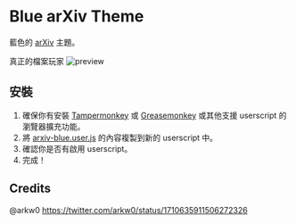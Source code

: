 # Blue arXiv Theme
藍色的 [arXiv](https://arxiv.org/) 主題。

真正的檔案玩家
![preview](https://i.imgur.com/ZkreQPV.png)

## 安裝
1. 確保你有安裝 [Tampermonkey](https://www.tampermonkey.net/) 或 [Greasemonkey](https://www.greasespot.net/) 或其他支援 userscript 的瀏覽器擴充功能。
2. 將 [arxiv-blue.user.js](#) 的內容複製到新的 userscript 中。
3. 確認你是否有啟用 userscript。
4. 完成！

## Credits
@arkw0
https://twitter.com/arkw0/status/1710635911506272326
